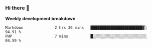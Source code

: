 ### Hi there 👋


**Weekly development breakdown**

<!--START_SECTION:waka-->
```text
Markdown              2 hrs 36 mins   ███████████████████████▓░   94.91 % 
PHP                   7 mins          █░░░░░░░░░░░░░░░░░░░░░░░░   04.59 % 
```
<!--END_SECTION:waka-->
